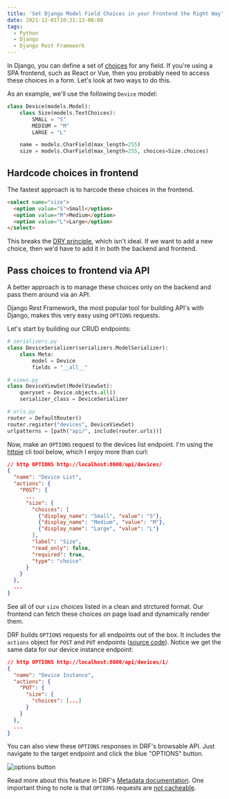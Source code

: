 ```yaml
---
title: 'Set Django Model Field Choices in your Frontend the Right Way'
date: 2021-12-01T10:31:13-08:00
tags:
  - Python
  - Django
  - Django Rest Framework
---
```


In Django, you can define a set of [choices](https://docs.djangoproject.com/en/3.2/ref/models/fields/#choices) for any field.
If you're using a SPA frontend, such as React or Vue, then you probably need to access these choices in a form. Let's look at two ways to do this.

As an example, we'll use the following `Device` model:

```python
class Device(models.Model):
    class Size(models.TextChoices):
        SMALL = "S"
        MEDIUM = "M"
        LARGE = "L"

    name = models.CharField(max_length=255)
    size = models.CharField(max_length=255, choices=Size.choices)
```

## Hardcode choices in frontend

The fastest approach is to harcode these choices in the frontend.

```html
<select name="size">
  <option value="S">Small</option>
  <option value="M">Medium</option>
  <option value="L">Large</option>
</select>
```

This breaks the [DRY principle](https://en.wikipedia.org/wiki/Don%27t_repeat_yourself), which isn't ideal. If we want to add a new choice, then we'd have to add it in both the backend and frontend.

## Pass choices to frontend via API

A better approach is to manage these choices only on the backend and pass them around via an API.

Django Rest Framework, the most popular tool for building API's with Django, makes this very easy using `OPTIONS` requests.

Let's start by building our CRUD endpoints:

```python
# serializers.py
class DeviceSerializer(serializers.ModelSerializer):
    class Meta:
        model = Device
        fields = "__all__"

# views.py
class DeviceViewSet(ModelViewSet):
    queryset = Device.objects.all()
    serializer_class = DeviceSerializer

# urls.py
router = DefaultRouter()
router.register("devices", DeviceViewSet)
urlpatterns = [path("api/", include(router.urls))]
```

Now, make an `OPTIONS` request to the devices list endpoint. I'm using the [httpie](https://httpie.io/cli/) cli tool below, which I enjoy more than curl:

```json
// http OPTIONS http://localhost:8000/api/devices/
{
  "name": "Device List",
  "actions": {
    "POST": {
      ...
      "size": {
        "choices": [
          {"display_name": "Small", "value": "S"},
          {"display_name": "Medium", "value": "M"},
          {"display_name": "Large", "value": "L"}
        ],
        "label": "Size",
        "read_only": false,
        "required": true,
        "type": "choice"
      }
    }
  },
  ...
}
```

See all of our `size` choices listed in a clean and strctured format. Our frontend can fetch these choices on page load and dynamically render them.

DRF builds `OPTIONS` requests for all endpoints out of the box. It includes the `actions` object for `POST` and `PUT` endpoints ([source code](https://github.com/encode/django-rest-framework/blob/335054a5d36b352a58286b303b608b6bf48152f8/rest_framework/metadata.py#L79)). Notice we get the same data for our device instance endpoint:

```json
// http OPTIONS http://localhost:8000/api/devices/1/
{
  "name": "Device Instance",
  "actions": {
    "PUT": {
      "size": {
        "choices": [...]
      }
    }
  },
  ...
}
```

You can also view these `OPTIONS` responses in DRF's browsable API. Just navigate to the target endpoint and click the blue "OPTIONS" button.

![options button](/options-button.png)

Read more about this feature in DRF's [Metadata documentation](https://www.django-rest-framework.org/api-guide/metadata/). One important thing to note is that `OPTIONS` requests are [not cacheable](https://developer.mozilla.org/en-US/docs/Web/HTTP/Methods/OPTIONS).
